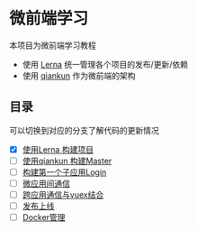 # 微前端学习

本项目为微前端学习教程

+ 使用 [Lerna](https://github.com/lerna/lerna) 统一管理各个项目的发布/更新/依赖
+ 使用 [qiankun](https://github.com/umijs/qiankun) 作为微前端的架构

## 目录

可以切换到对应的分支了解代码的更新情况

+ [x] [使用Lerna 构建项目](https://github.com/thomas-bello/mfe_showcase/blob/leason_1_lerna/doc/leason_1_lerna.md)
+ [ ] [使用qiankun 构建Master]()
+ [ ] [构建第一个子应用Login]()
+ [ ] [微应用间通信]()
+ [ ] [跨应用通信与vuex结合]()
+ [ ] [发布上线]()
+ [ ] [Docker管理]()